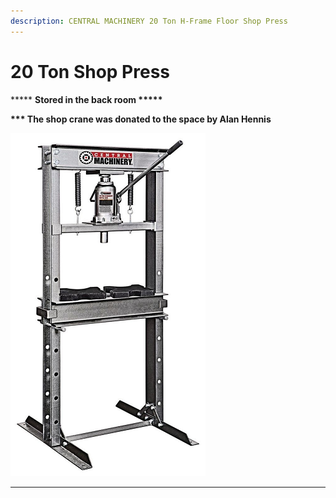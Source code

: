 ```yaml
---
description: CENTRAL MACHINERY 20 Ton H-Frame Floor Shop Press
---
```


# 20 Ton Shop Press

\*\*\*\*\* **Stored in the back room \*\*\*\*\***

**\*\*\* The shop crane was donated to the space by Alan Hennis**

![](<../.gitbook/assets/image (151).png>)

****
